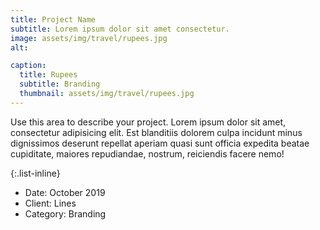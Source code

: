 ```yaml
---
title: Project Name
subtitle: Lorem ipsum dolor sit amet consectetur.
image: assets/img/travel/rupees.jpg
alt: 

caption:
  title: Rupees
  subtitle: Branding
  thumbnail: assets/img/travel/rupees.jpg
---
```

Use this area to describe your project. Lorem ipsum dolor sit amet, consectetur adipisicing elit. Est blanditiis dolorem culpa incidunt minus dignissimos deserunt repellat aperiam quasi sunt officia expedita beatae cupiditate, maiores repudiandae, nostrum, reiciendis facere nemo!

{:.list-inline}
- Date: October 2019
- Client: Lines
- Category: Branding

